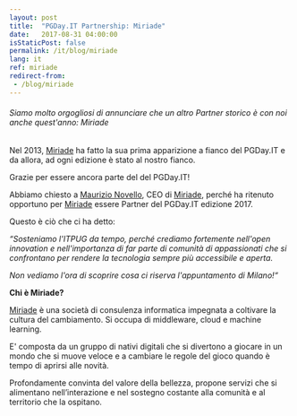 ```yaml
---
layout: post
title:  "PGDay.IT Partnership: Miriade"
date:   2017-08-31 04:00:00
isStaticPost: false
permalink: /it/blog/miriade
lang: it
ref: miriade
redirect-from:
 - /blog/miriade
---
```


<h6>Siamo molto orgogliosi di annunciare che un altro Partner storico è con noi anche quest'anno: Miriade</h6>

Nel 2013, [Miriade](http://www.miriade.it/) ha fatto la sua prima apparizione a fianco del PGDay.IT e da allora, ad ogni 
edizione è stato al nostro fianco.

Grazie per essere ancora parte del del PGDay.IT!

Abbiamo chiesto a [Maurizio Novello](https://www.linkedin.com/in/maurizio-novello-82bb927/), CEO di [Miriade](http://www.miriade.it/), 
perché ha ritenuto opportuno per [Miriade](http://www.miriade.it/) essere Partner del PGDay.IT edizione 2017. 

Questo è ciò che ci ha detto:

_“Sosteniamo l'ITPUG da tempo, perché crediamo fortemente nell'open innovation e nell'importanza di far parte di comunità di appassionati che si confrontano per rendere la tecnologia sempre più accessibile e aperta._

_Non vediamo l'ora di scoprire cosa ci riserva l'appuntamento di Milano!“_

**Chi è Miriade?**

[Miriade](http://www.miriade.it/) è una società di consulenza informatica impegnata a coltivare la cultura del cambiamento. Si occupa di middleware, cloud e machine learning.

E' composta da un gruppo di nativi digitali che si divertono a giocare in un mondo che si muove veloce e a cambiare le regole del gioco quando è tempo di aprirsi alle novità.

Profondamente convinta del valore della bellezza, propone servizi che si alimentano nell’interazione e nel sostegno costante alla comunità e al territorio che la ospitano.